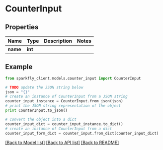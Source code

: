 # CounterInput


## Properties
Name | Type | Description | Notes
------------ | ------------- | ------------- | -------------
**name** | **int** |  | 

## Example

```python
from sparkfly_client.models.counter_input import CounterInput

# TODO update the JSON string below
json = "{}"
# create an instance of CounterInput from a JSON string
counter_input_instance = CounterInput.from_json(json)
# print the JSON string representation of the object
print CounterInput.to_json()

# convert the object into a dict
counter_input_dict = counter_input_instance.to_dict()
# create an instance of CounterInput from a dict
counter_input_form_dict = counter_input.from_dict(counter_input_dict)
```
[[Back to Model list]](../README.md#documentation-for-models) [[Back to API list]](../README.md#documentation-for-api-endpoints) [[Back to README]](../README.md)


